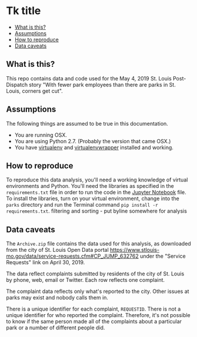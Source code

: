 Tk title
========================

* [What is this?](#what-is-this)
* [Assumptions](#assumptions)
* [How to reproduce](#how-to-reproduce)
* [Data caveats](#data-caveats)

What is this?
-------------

This repo contains data and code used for the May 4, 2019 St. Louis Post-Dispatch story "With fewer park employees than there are parks in St. Louis, corners get cut". 

Assumptions
-----------

The following things are assumed to be true in this documentation.

* You are running OSX.
* You are using Python 2.7. (Probably the version that came OSX.)
* You have [virtualenv](https://pypi.python.org/pypi/virtualenv) and [virtualenvwrapper](https://pypi.python.org/pypi/virtualenvwrapper) installed and working.

How to reproduce
-------------
To reproduce this data analysis, you'll need a working knowledge of virtual environments and Python. You'll need the libraries as specified in the `requirements.txt` file in order to run the code in the [Jupyter Notebook](https://jupyter.org/) file. To install the libraries, turn on your virtual environment, change into the `parks` directory and run the Terminal command `pip install -r requirements.txt`. filtering and sorting - put byline somewhere for analysis

Data caveats
-------------
The `Archive.zip` file contains the data used for this analysis, as downloaded from the city of St. Louis Open Data portal https://www.stlouis-mo.gov/data/service-requests.cfm#CP_JUMP_632762 under the "Service Requests" link on April 30, 2019. 

The data reflect complaints submitted by residents of the city of St. Louis by phone, web, email or Twitter. Each row reflects one complaint. 

The complaint data reflects only what's reported to the city. Other issues at parks may exist and nobody calls them in. 

There is a unique identifier for each complaint, `REQUESTID`. There is not a unique identifier for who reported the complaint. Therefore, it's not possible to know if the same person made all of the complaints about a particular park or a number of different people did. 
